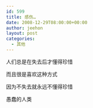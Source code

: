 ```yaml
---
id: 599
title: 感伤…
date: 2008-12-29T08:00:00+00:00
author: jeehon
layout: post
categories:
  - 其他
---
```

人们总是在失去后才懂得珍惜
  
而且很是喜欢这种方式
  
因为不失去就永远不懂得珍惜
  
愚蠢的人类